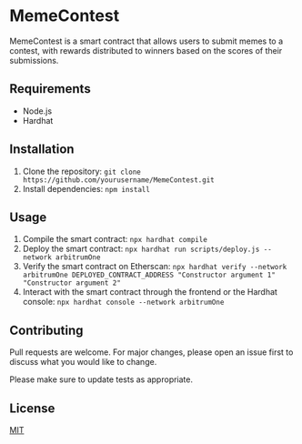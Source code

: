 # MemeContest

MemeContest is a smart contract that allows users to submit memes to a contest, with rewards distributed to winners based on the scores of their submissions.

## Requirements

- Node.js
- Hardhat

## Installation

1. Clone the repository: `git clone https://github.com/yourusername/MemeContest.git`
2. Install dependencies: `npm install`

## Usage

1. Compile the smart contract: `npx hardhat compile`
2. Deploy the smart contract: `npx hardhat run scripts/deploy.js --network arbitrumOne`
3. Verify the smart contract on Etherscan: `npx hardhat verify --network arbitrumOne DEPLOYED_CONTRACT_ADDRESS "Constructor argument 1" "Constructor argument 2"`
4. Interact with the smart contract through the frontend or the Hardhat console: `npx hardhat console --network arbitrumOne`

## Contributing

Pull requests are welcome. For major changes, please open an issue first to discuss what you would like to change.

Please make sure to update tests as appropriate.

## License

[MIT](https://choosealicense.com/licenses/mit/)
